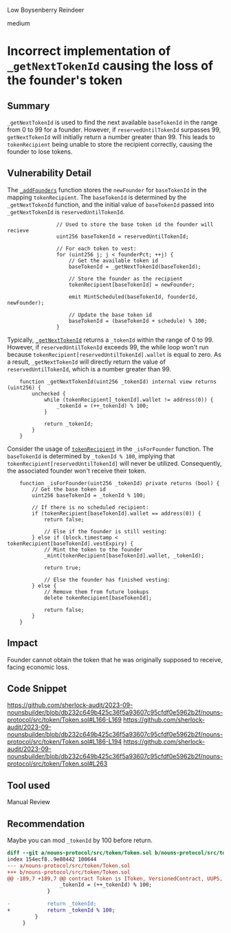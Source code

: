 Low Boysenberry Reindeer

medium

# Incorrect implementation of `_getNextTokenId` causing the loss of the founder's token

## Summary

`_getNextTokenId` is used to find the next available `baseTokenId` in the range from 0 to 99 for a founder. However, if `reservedUntilTokenId` surpasses 99, `getNextTokenId` will initially return a number greater than 99. This leads to `tokenRecipient` being unable to store the recipient correctly, causing the founder to lose tokens.

## Vulnerability Detail

The [`_addFounders`](https://github.com/sherlock-audit/2023-09-nounsbuilder/blob/db232c649b425c36f5a93607c95cfdf0e5962b2f/nouns-protocol/src/token/Token.sol#L160-L169) function stores the `newFounder` for `baseTokenId` in the mapping `tokenRecipient`. The `baseTokenId` is determined by the `_getNextTokenId` function, and the initial value of `baseTokenId` passed into `_getNextTokenId` is `reservedUntilTokenId`.
```solidity
                // Used to store the base token id the founder will recieve
                uint256 baseTokenId = reservedUntilTokenId;

                // For each token to vest:
                for (uint256 j; j < founderPct; ++j) {
                    // Get the available token id
                    baseTokenId = _getNextTokenId(baseTokenId);

                    // Store the founder as the recipient
                    tokenRecipient[baseTokenId] = newFounder;

                    emit MintScheduled(baseTokenId, founderId, newFounder);

                    // Update the base token id
                    baseTokenId = (baseTokenId + schedule) % 100;
                }
```

Typically, [`_getNextTokenId`](https://github.com/sherlock-audit/2023-09-nounsbuilder/blob/db232c649b425c36f5a93607c95cfdf0e5962b2f/nouns-protocol/src/token/Token.sol#L186-L194) returns a `_tokenId` within the range of 0 to 99. However, if `reservedUntilTokenId` exceeds 99, the while loop won't run because `tokenRecipient[reservedUntilTokenId].wallet` is equal to zero. As a result, `_getNextTokenId` will directly return the value of `reservedUntilTokenId`, which is a number greater than 99.

```solidity
    function _getNextTokenId(uint256 _tokenId) internal view returns (uint256) {
        unchecked {
            while (tokenRecipient[_tokenId].wallet != address(0)) {
                _tokenId = (++_tokenId) % 100;
            }

            return _tokenId;
        }
    }
```

Consider the usage of [`tokenRecipient`](https://github.com/sherlock-audit/2023-09-nounsbuilder/blob/db232c649b425c36f5a93607c95cfdf0e5962b2f/nouns-protocol/src/token/Token.sol#L263) in the `_isForFounder` function. The `baseTokenId` is determined by `_tokenId % 100`, implying that `tokenRecipient[reservedUntilTokenId]` will never be utilized. Consequently, the associated founder won't receive their token.

```solidity
    function _isForFounder(uint256 _tokenId) private returns (bool) {
        // Get the base token id
        uint256 baseTokenId = _tokenId % 100;

        // If there is no scheduled recipient:
        if (tokenRecipient[baseTokenId].wallet == address(0)) {
            return false;

            // Else if the founder is still vesting:
        } else if (block.timestamp < tokenRecipient[baseTokenId].vestExpiry) {
            // Mint the token to the founder
            _mint(tokenRecipient[baseTokenId].wallet, _tokenId);

            return true;

            // Else the founder has finished vesting:
        } else {
            // Remove them from future lookups
            delete tokenRecipient[baseTokenId];

            return false;
        }
    }
```

## Impact

Founder cannot obtain the token that he was originally supposed to receive, facing economic loss.

## Code Snippet

https://github.com/sherlock-audit/2023-09-nounsbuilder/blob/db232c649b425c36f5a93607c95cfdf0e5962b2f/nouns-protocol/src/token/Token.sol#L166-L169
https://github.com/sherlock-audit/2023-09-nounsbuilder/blob/db232c649b425c36f5a93607c95cfdf0e5962b2f/nouns-protocol/src/token/Token.sol#L186-L194
https://github.com/sherlock-audit/2023-09-nounsbuilder/blob/db232c649b425c36f5a93607c95cfdf0e5962b2f/nouns-protocol/src/token/Token.sol#L263

## Tool used

Manual Review

## Recommendation
Maybe you can mod `_tokenId` by 100 before return.
```diff
diff --git a/nouns-protocol/src/token/Token.sol b/nouns-protocol/src/token/Token.sol
index 154ecf8..9e80442 100644
--- a/nouns-protocol/src/token/Token.sol
+++ b/nouns-protocol/src/token/Token.sol
@@ -189,7 +189,7 @@ contract Token is IToken, VersionedContract, UUPS, Ownable, ReentrancyGuard, ERC
                 _tokenId = (++_tokenId) % 100;
             }

-            return _tokenId;
+            return _tokenId % 100;
         }
     }
```